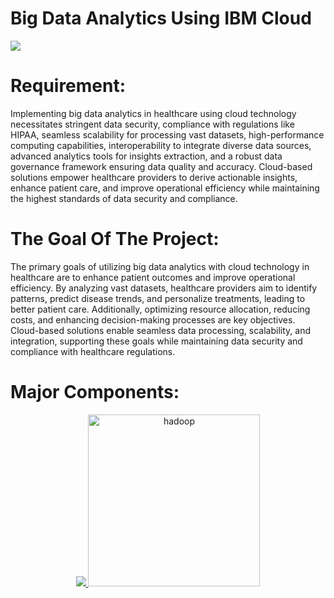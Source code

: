 # Big Data Analytics Using IBM Cloud
      

 <img src="https://enteriscloud.com/wp-content/uploads/2021/08/Cloud-Computing-Big-Data-Analytics-1536x864.png">

 # Requirement:
Implementing big data analytics in healthcare using cloud technology necessitates stringent data security, compliance with regulations like HIPAA, seamless scalability for processing vast datasets, high-performance computing capabilities, interoperability to integrate diverse data sources, advanced analytics tools for insights extraction, and a robust data governance framework ensuring data quality and accuracy. Cloud-based solutions empower healthcare providers to derive actionable insights, enhance patient care, and improve operational efficiency while maintaining the highest standards of data security and compliance.

 # The Goal Of The Project:  
The primary goals of utilizing big data analytics with cloud technology in healthcare are to enhance patient outcomes and improve operational efficiency. By analyzing vast datasets, healthcare providers aim to identify patterns, predict disease trends, and personalize treatments, leading to better patient care. Additionally, optimizing resource allocation, reducing costs, and enhancing decision-making processes are key objectives. Cloud-based solutions enable seamless data processing, scalability, and integration, supporting these goals while maintaining data security and compliance with healthcare regulations.

# Major Components:
<p align="center">
	<a href="#">
	 <img src="https://d117h1jjiq768j.cloudfront.net/images/default-source/products/datadirect/data-sources/db2.png?sfvrsn=e27e2c96_6">	
	</a>
	<a href="#">
		<img src="https://upload.wikimedia.org/wikipedia/commons/thumb/0/0e/Hadoop_logo.svg/1280px-Hadoop_logo.svg.png" alt="hadoop" title="hadoop" width ="275" />
	</a>
</p>

 
